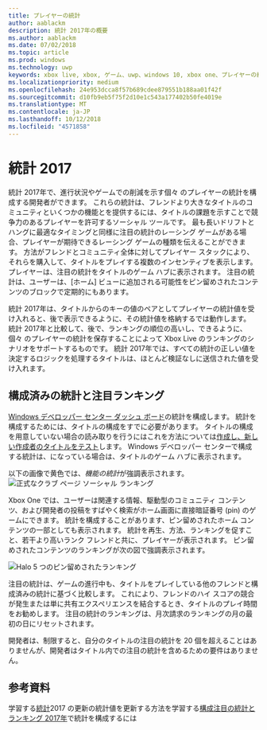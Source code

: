 ```yaml
---
title: プレイヤーの統計
author: aablackm
description: 統計 2017年の概要
ms.author: aablackm
ms.date: 07/02/2018
ms.topic: article
ms.prod: windows
ms.technology: uwp
keywords: xbox live, xbox, ゲーム、uwp、windows 10, xbox one、プレイヤーの統計、ランキング, 統計 2017
ms.localizationpriority: medium
ms.openlocfilehash: 24e953dcca8f57b689cdee879551b188aa01f42f
ms.sourcegitcommit: d10fb9eb5f75f2d10e1c543a177402b50fe4019e
ms.translationtype: MT
ms.contentlocale: ja-JP
ms.lasthandoff: 10/12/2018
ms.locfileid: "4571858"
---
```

# <a name="stats-2017"></a>統計 2017

統計 2017年で、進行状況やゲームでの削減を示す個々 のプレイヤーの統計を構成する開発者ができます。 これらの統計は、フレンドより大きなタイトルのコミュニティといくつかの機能とを提供するには、タイトルの課題を示すことで競争力のあるプレイヤーを許可するソーシャル ツールです。 最も長いドリフトとハングに最適なタイミングと同様に注目の統計のレーシング ゲームがある場合、プレイヤーが期待できるレーシング ゲームの種類を伝えることができます。 方法がフレンドとコミュニティ全体に対してプレイヤー スタックにより、それらを購入して、タイトルをプレイする複数のインセンティブを表示します。 プレイヤーは、注目の統計をタイトルのゲーム ハブに表示されます。 注目の統計は、ユーザーは、[ホーム] ビューに追加される可能性をピン留めされたコンテンツのブロックで定期的にもあります。

統計 2017年は、タイトルからのキーの値のペアとしてプレイヤーの統計値を受け入れると、後で表示できるように、その統計値を格納するでは動作します。 統計 2017年と比較して、後で、ランキングの順位の高いし、できるように、個々 のプレイヤーの統計を保存することによって Xbox Live のランキングのシナリオをサポートするものです。 統計 2017年では、すべての統計の正しい値を決定するロジックを処理するタイトルは、ほとんど検証なしに送信された値を受け入れます。

## <a name="configured-stats-and-featured-leaderboards"></a>構成済みの統計と注目ランキング

[Windows デベロッパー センター ダッシュ ボード](https://developer.microsoft.com/en-us/dashboard/windows/overview)の統計を構成します。 統計を構成するためには、タイトルの構成をすでに必要があります。 タイトルの構成を用意していない場合の読み取りを行うにはこれを方法については[作成し、新しい作成者のタイトルをテスト](../get-started-with-creators/create-and-test-a-new-creators-title.md)します。  Windows デベロッパー センターで構成する統計は、になっている場合は、タイトルのゲーム ハブに表示されます。

以下の画像で黄色では、*機能の統計*が強調表示されます。
![正式なクラブ ページ ソーシャル ランキング](../images/omega/gamehub_featuredstats.png)


Xbox One では、ユーザーは関連する情報、駆動型のコミュニティ コンテンツ、および開発者の投稿をすばやく検索がホーム画面に直接暗証番号 (pin) のゲームにできます。 統計を構成することがあります、ピン留めされたホーム コンテンツの一部としても表示されます。 統計を再生、方法、ランキングを促すこと、若干より高いランク フレンドと共に、プレイヤーが表示されます。 ピン留めされたコンテンツのランキングが次の図で強調表示されます。

![Halo 5 つのピン留めされたランキング](../images/stats/Halo_5_Pinned_Leaderboard.png)

注目の統計は、ゲームの進行中も、タイトルをプレイしている他のフレンドと構成済みの統計に基づく比較します。 これにより、フレンドのハイ スコアの競合が発生または単に共有エクスペリエンスを結合するとき、タイトルのプレイ時間をお勧めします。 注目の統計のランキングは、月次請求のランキングの月の最初の日にリセットされます。

開発者は、制限すると、自分のタイトルの注目の統計を 20 個を超えることはありませんが、開発者はタイトル内での注目の統計を含めるための要件はありません。

## <a name="further-reading"></a>参考資料
学習する[統計](player-stats-updating.md)2017 の更新の統計値を更新する方法を学習する[構成注目の統計とランキング 2017年](../configure-xbl/dev-center/featured-stats-and-leaderboards.md)で統計を構成するには